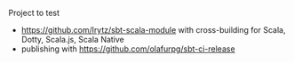 Project to test
  - https://github.com/lrytz/sbt-scala-module with cross-building for Scala, Dotty, Scala.js, Scala Native
  - publishing with https://github.com/olafurpg/sbt-ci-release
